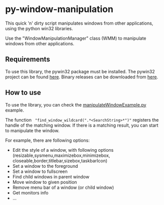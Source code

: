 # py-window-manipulation
This quick 'n' dirty script manipulates windows from other applications, using the python win32 libraries.

Use the "WindowManipulationManager" class (WMM) to manipulate windows from other applications.  

## Requirements

To use this library, the pywin32 package must be installed.
The pywin32 project can be found [here](https://github.com/mhammond/pywin32).
Binary releases can be downloaded from [here](https://github.com/mhammond/pywin32/releases).

## How to use

To use the library, you can check the [manipulateWindowExample.py](manipulateWindowExample.py) example.

The function ``` "find_window_wildcard(".*<SearchString>*")"``` registers the handle of the matching window. 
If there is a matching result, you can start to manipulate the window.

For example, there are following options:
- Edit the style of a window, with following options (resizable,sysmenu,maximizebox,minimizebox,                      closeable,border,titlebar,sizebox,taskbarIcon)
- Set a window to the foreground
- Set a window to fullscreen
- Find child windows in parent window
- Move window to given position
- Remove menu bar of a window (or child window)
- Get monitors info
- ...
